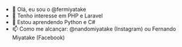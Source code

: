 - 👋 Olá, eu sou o @fermiyatake
- 👀 Tenho interesse em PHP e Laravel 
- 🌱 Estou aprendendo Python e C#
- 📫 Como me alcançar: @nandomiyatake (Instagram) ou Fernando Miyatake (Facebook)

